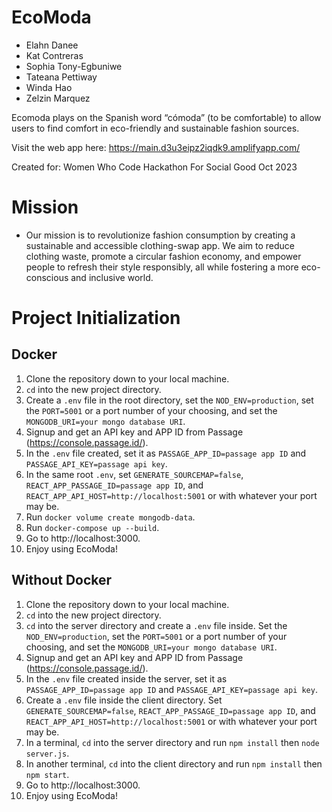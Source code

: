 # EcoModa
* Elahn Danee
* Kat Contreras
* Sophia Tony-Egbuniwe
* Tateana Pettiway
* Winda Hao
* Zelzin Marquez

Ecomoda plays on the Spanish word “cómoda” (to be comfortable) to allow users to find comfort in eco-friendly and sustainable fashion sources.

Visit the web app here: https://main.d3u3eipz2iqdk9.amplifyapp.com/

Created for: Women Who Code Hackathon For Social Good Oct 2023

# Mission

-   Our mission is to revolutionize fashion consumption by creating a sustainable and accessible clothing-swap app. We aim to reduce clothing waste, promote a circular fashion economy, and empower people to refresh their style responsibly, all while fostering a more eco-conscious and inclusive world.

# Project Initialization
## Docker

1. Clone the repository down to your local machine.
2. `cd` into the new project directory.
3. Create a `.env` file in the root directory, set the `NOD_ENV=production`, set the `PORT=5001` or a port number of your choosing, and set the `MONGODB_URI=your mongo database URI`.
4. Signup and get an API key and APP ID from Passage (https://console.passage.id/).
5. In the `.env` file created, set it as `PASSAGE_APP_ID=passage app ID` and `PASSAGE_API_KEY=passage api key`.
6. In the same root `.env`, set `GENERATE_SOURCEMAP=false`, `REACT_APP_PASSAGE_ID=passage app ID`, and `REACT_APP_API_HOST=http://localhost:5001` or with whatever your port may be.
7. Run `docker volume create mongodb-data`.
8. Run `docker-compose up --build`.
9. Go to http://localhost:3000.
10. Enjoy using EcoModa!

## Without Docker
1. Clone the repository down to your local machine.
2. `cd` into the new project directory.
3. `cd` into the server directory and create a `.env` file inside. Set the `NOD_ENV=production`, set the `PORT=5001` or a port number of your choosing, and set the `MONGODB_URI=your mongo database URI`.
4. Signup and get an API key and APP ID from Passage (https://console.passage.id/).
5. In the `.env` file created inside the server, set it as `PASSAGE_APP_ID=passage app ID` and `PASSAGE_API_KEY=passage api key`.
6. Create a `.env` file inside the client directory. Set `GENERATE_SOURCEMAP=false`, `REACT_APP_PASSAGE_ID=passage app ID`, and `REACT_APP_API_HOST=http://localhost:5001` or with whatever your port may be.
7. In a terminal, `cd`  into the server directory and run `npm install` then `node server.js`.
8. In another terminal, `cd` into the client directory and run `npm install` then `npm start`.
9. Go to http://localhost:3000.
10. Enjoy using EcoModa!
